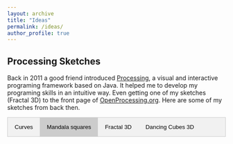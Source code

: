 ```yaml
---
layout: archive
title: "Ideas"
permalink: /ideas/
author_profile: true
---
```

<style scoped>
    /* Style the tab */
.tab {
  overflow: hidden;
  border: 1px solid #ccc;
  background-color: #f1f1f1;
}

/* Style the buttons that are used to open the tab content */
.tab button {
  background-color: inherit;
  float: left;
  border: none;
  outline: none;
  cursor: pointer;
  padding: 14px 16px;
  transition: 0.3s;
}

/* Change background color of buttons on hover */
.tab button:hover {
  background-color: #ddd;
}

/* Create an active/current tablink class */
.tab button.active {
  background-color: #ccc;
}

/* Style the tab content */
.tabcontent {
  display: none;
  padding: 6px 12px;
  border: 1px solid #ccc;
  border-top: none;
}
</style>

<script>
    function openCity(evt, cityName) {
    // Declare all variables
    var i, tabcontent, tablinks;

    // Get all elements with class="tabcontent" and hide them
    tabcontent = document.getElementsByClassName("tabcontent");
    for (i = 0; i < tabcontent.length; i++) {
        tabcontent[i].style.display = "none";
    }

    // Get all elements with class="tablinks" and remove the class "active"
    tablinks = document.getElementsByClassName("tablinks");
    for (i = 0; i < tablinks.length; i++) {
        tablinks[i].className = tablinks[i].className.replace(" active", "");
    }

    // Show the current tab, and add an "active" class to the button that opened the tab
    document.getElementById(cityName).style.display = "block";
    evt.currentTarget.className += " active";
    }
</script>



<script type="text/javascript" src="../assets/processing/processingNew.js"></script>



## Processing Sketches
Back in 2011 a good friend introduced [Processing](https://processing.org/), a visual and interactive programing framework based on Java. It helped me to develop my programing skills in an intuitive way. Even getting one of my sketches (Fractal 3D) to the front page of [OpenProcessing.org](https://www.openprocessing.org).
Here are some of my sketches from back then.
<!-- Tab links -->
<div class="tab">
  <button class="tablinks" onclick="openCity(event, 'merolek')">Curves</button>
  <button id="default_tab" class="tablinks active" onclick="openCity(event, 'mandala_cuadros')">Mandala squares</button>
  <button class="tablinks" onclick="openCity(event, 'fractal_3D')">Fractal 3D</button>
  <button class="tablinks" onclick="openCity(event, 'dancing_cubes_3D')">Dancing Cubes 3D</button>
</div>

<!-- Tab content -->
<div id="merolek" class="tabcontent">
    <h3 id="sketch_title">Curves by lines</h3>
    <canvas id="processing_canvas" data-processing-sources="merolek.pde" style="width:  100%; height: 100%; border-style: solid;"></canvas>
    <br>
    Click on the sketch and use <i class="fa fa-arrow-up"></i> and <i class="fa fa-arrow-down"></i> keys for interaction.
</div>

<div id="fractal_3D" class="tabcontent">
  <h3 id="sketch_title">Fractal 3D</h3>
    <canvas id="processing_canvas" data-processing-sources="proc_cubes_3D.pde" style="width:  100%; height: 100%; border-style: solid;"></canvas>
</div>

<div id="dancing_cubes_3D" class="tabcontent">
  <h3 id="sketch_title">Dancing Cubes 3D</h3>
    <canvas id="processing_canvas" data-processing-sources="dancing_cubes_3D.pde" style="width:  100%; height: 100%; border-style: solid;"></canvas>
</div>

<div id="mandala_cuadros" class="tabcontent">
  <h3 id="sketch_title">Mandala squares</h3>
    <canvas id="processing_canvas" data-processing-sources="mandala_cuadros.pde" style="width:  100%; height: 100%; border-style: solid;"></canvas>
    <br>
    Click mouse to erase. And control size of circles and squares with mouse position.
</div>


<script>
  document.getElementById("default_tab").click()
  console.log('clicled')
</script>
